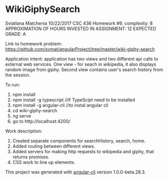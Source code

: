 # WikiGiphySearch

Sviatlana Matchenia
10/22/2017
CSC 436
Homework #6:
complexity: 8
APPROXIMATION OF HOURS INVESTED IN ASSIGNMENT: 12
EXPECTED GRADE: A

Link to homework problem:
https://github.com/svmat/angularProject/tree/master/wiki-giphy-search

Application intent: application has two views and two different api calls to external web services.
One view - for seach in wikipedia, it also displays random image from giphy.
Second view contains user's search history from the session.

To run:
1. npm install
2. npm install -g typescript //if TypeScipt need to be installed
3. npm install -g angular-cli //to instal angular cli
4. cd wiki-giphy-search
5. ng serve
6. go to http://localhost:4200/

Work description:
1. Created separate components for searchHistory, search, home. 
2. Added routing between different views.
3. Added servers for making http requests to wikipedia and giphy, that returns promises.
4. CSS work to line up elements.



This project was generated with [angular-cli](https://github.com/angular/angular-cli) version 1.0.0-beta.28.3.

